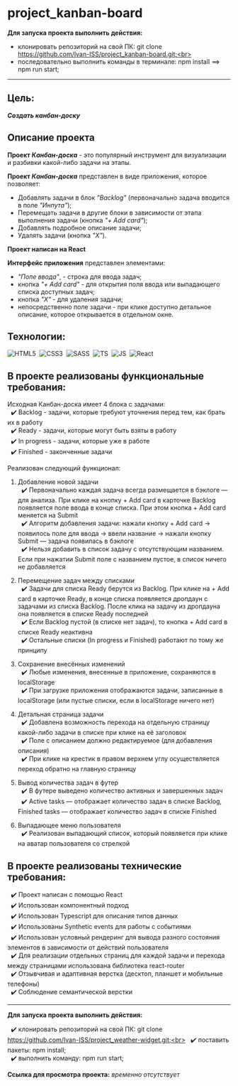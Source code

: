 # project_kanban-board

**Для запуска проекта выполнить действия:**

- клонировать репозиторий на свой ПК: git clone https://github.com/Ivan-ISS/project_kanban-board.git;<br>
- последовательно выполнить команды в терминале: npm install ==> npm run start;<br>

---

## Цель:
***Создать канбан-доску***

## Описание проекта
__Проект *Канбан-доска*__ - это популярный инструмент для визуализации и разбивки какой-либо задачи на этапы.<br>

__Проект *Канбан-доска*__ представлен в виде приложения, которое позволяет:
- Добавлять задачи в блок *"Backlog"* (первоначально задача вводится в поле *"Инпута"*);
- Перемещать задачи в другие блоки в зависимости от этапа выполнения задачи (кнопка *"+ Add card"*);
- Добавлять подробное описание задачи;
- Удалять задачи (кнопка *"X"*).<br>

**Проект написан на React**

__Интерфейс приложения__ представлен элементами:
- *"Поле ввода"*, - строка для ввода задач;
- кнопка *"+ Add card"* - для открытия поля ввода или выпадающего списка доступных задач;
- кнопка *"X"* - для удаления задачи;
- непосредственно поле задачи - при клике доступно детальное описание, которое открывается в отдельном окне.<br>

## Технологии:
<img src="https://img.shields.io/badge/HTML5-red?logo=html5&logoColor=white" alt="HTML5"/>&nbsp;
<img src="https://img.shields.io/badge/CSS3-blue?logo=css3&logoColor=white" alt="CSS3"/>&nbsp;
<img src="https://img.shields.io/badge/-Sass-DB7093?logo=sass&logoColor=white" alt="SASS"/>&nbsp;
<img src="https://img.shields.io/badge/-TypeScript-blue?logo=typescript&logoColor=white" alt="TS"/>&nbsp;
<img src="https://img.shields.io/badge/-JavaScript-f0db4f?logo=javaScript&logoColor=black" alt="JS"/>&nbsp;
<img src="https://img.shields.io/badge/-React-000000?logo=React&logoColor=#00fff" alt="React"/>&nbsp;

## В проекте реализованы функциональные требования:

Исходная Канбан-доска имеет 4 блока с задачами:<br>
&nbsp; :heavy_check_mark: Backlog - задачи, которые требуют уточнения перед тем, как брать их в работу<br>
&nbsp; :heavy_check_mark: Ready - задачи, которые могут быть взяты в работу<br>
&nbsp; :heavy_check_mark: In progress - задачи, которые уже в работе<br>
&nbsp; :heavy_check_mark: Finished - законченные задачи<br>

Реализован следующий функционал:<br>
1. Добавление новой задачи<br>
&nbsp; :heavy_check_mark: Первоначально каждая задача всегда размещается в бэклоге — для анализа. При клике на кнопку + Add card в карточке Backlog появляется поле ввода в конце списка. При этом кнопка + Add card меняется на Submit<br>
&nbsp; :heavy_check_mark: Алгоритм добавления задачи: нажали кнопку + Add card → появилось поле для ввода → ввели название → нажали кнопку Submit — задача появилась в бэклоге<br>
&nbsp; :heavy_check_mark: Нельзя добавить в список задачу с отсутствующим названием. Если при нажатии Submit поле с названием пустое, в список ничего не добавляется<br>

2. Перемещение задач между списками<br>
&nbsp; :heavy_check_mark: Задачи для списка Ready берутся из Backlog. При клике на + Add card в карточке Ready, в конце списка появляется дропдаун с задачами из списка Backlog. После клика на задачу из дропдауна она появляется в списке Ready последней<br>
&nbsp; :heavy_check_mark: Если Backlog пустой (в списке нет задач), то кнопка + Add card в списке Ready неактивна<br>
&nbsp; :heavy_check_mark: Остальные списки (In progress и Finished) работают по тому же принципу<br>

3. Сохранение внесённых изменений<br>
&nbsp; :heavy_check_mark: Любые изменения, внесенные в приложение, сохраняются в localStorage<br>
&nbsp; :heavy_check_mark: При загрузке приложения отображаются задачи, записанные в localStorage (или пустые списки, если в localStorage ничего нет)<br>

4. Детальная страница задачи<br>
&nbsp; :heavy_check_mark: Добавлена возможность перехода на отдельную страницу какой-либо задачи в списке при клике на её заголовок<br>
&nbsp; :heavy_check_mark: Поле с описанием должно редактируемое (для добавления описания)<br>
&nbsp; :heavy_check_mark: При клике на крестик в правом верхнем углу осуществляется переход обратно на главную страницу<br>

5. Вывод количества задач в футер<br>
&nbsp; :heavy_check_mark: В футере выведено количество активных и завершенных задач<br>
&nbsp; :heavy_check_mark: Active tasks — отображает количество задач в списке Backlog, Finished tasks — отображает количество задач в списке Finished<br>

6. Выпадающее меню пользователя<br>
&nbsp; :heavy_check_mark: Реализован выпадающий список, который появляется при клике на аватар пользователя со стрелкой<br>

## В проекте реализованы технические требования:
&nbsp; :heavy_check_mark: Проект написан с помощью React<br>
&nbsp; :heavy_check_mark: Использован компонентный подход<br>
&nbsp; :heavy_check_mark: Использован Typescript для описания типов данных<br>
&nbsp; :heavy_check_mark: Использованы Synthetic events для работы с событиями<br>
&nbsp; :heavy_check_mark: Использован условный рендеринг для вывода разного состояния элементов в зависимости от действий пользователя<br>
&nbsp; :heavy_check_mark: Для реализации отдельных страниц для каждой задачи и перехода между страницами использована библиотека react-router<br>
&nbsp; :heavy_check_mark: Отзывчивая и адаптивная верстка (десктоп, планшет и мобильные телефоны)<br>
&nbsp; :heavy_check_mark: Соблюдение семантической верстки<br>

---

**Для запуска проекта выполнить действия:**

&nbsp; :heavy_check_mark: клонировать репозиторий на свой ПК: git clone https://github.com/Ivan-ISS/project_weather-widget.git;<br>
&nbsp; :heavy_check_mark: поставить пакеты: npm install;<br>
&nbsp; :heavy_check_mark: выполнить команду: npm run start;<br>

**Ссылка для просмотра проекта:** *временно отсутствует*